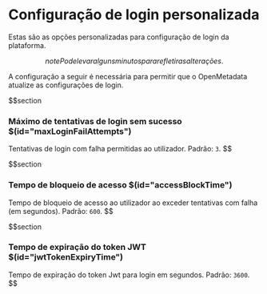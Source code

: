# Configuração de login personalizada

Estas são as opções personalizadas para configuração de login da plataforma.

$$note
Pode levar alguns minutos para refletir as alterações.
$$

A configuração a seguir é necessária para permitir que o OpenMetadata atualize as configurações de login.

$$section

### Máximo de tentativas de login sem sucesso $(id="maxLoginFailAttempts")

Tentativas de login com falha permitidas ao utilizador. Padrão: `3`.
$$

$$section

### Tempo de bloqueio de acesso $(id="accessBlockTime")

Tempo de bloqueio de acesso ao utilizador ao exceder tentativas com falha (em segundos). Padrão: `600`.
$$

$$section

### Tempo de expiração do token JWT $(id="jwtTokenExpiryTime")

Tempo de expiração do token Jwt para login em segundos. Padrão: `3600`.
$$